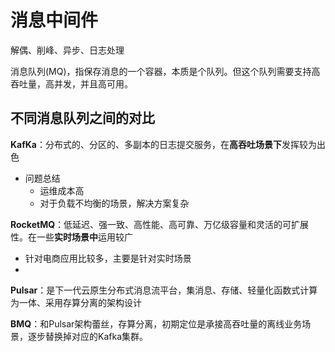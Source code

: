 # 消息中间件

解偶、削峰、异步、日志处理

消息队列(MQ)，指保存消息的一个容器，本质是个队列。但这个队列需要支持高吞吐量，高并发，并且高可用。

## 不同消息队列之间的对比

**KafKa**：分布式的、分区的、多副本的日志提交服务，在**高吞吐场景下**发挥较为出色

+ 问题总结
	+ 运维成本高
	+ 对于负载不均衡的场景，解决方案复杂

**RocketMQ**：低延迟、强一致、高性能、高可靠、万亿级容量和灵活的可扩展性。在一些**实时场景中**运用较广

+ 针对电商应用比较多，主要是针对实时场景
+ 

**Pulsar**：是下一代云原生分布式消息流平台，集消息、存储、轻量化函数式计算为一体、采用存算分离的架构设计

**BMQ**：和Pulsar架构蕾丝，存算分离，初期定位是承接高吞吐量的离线业务场景，逐步替换掉对应的Kafka集群。

